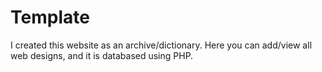 # Template
I created this website as an archive/dictionary. Here you can add/view all web designs, and it is databased using PHP.
